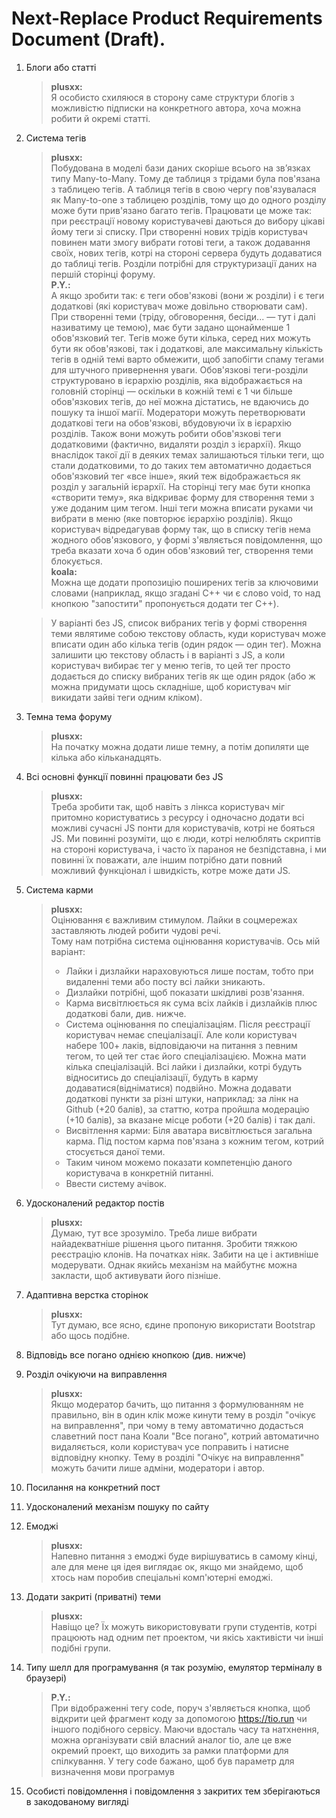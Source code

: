 # Next-Replace Product Requirements Document (Draft).

1. Блоги або статті
    > **plusxx:** <br>
    > Я особисто схиляюся в сторону саме структури блогів з можливістю підписки на конкретного автора, хоча можна робити й окремі статті.
2. Система тегів
    > **plusxx:** <br>
    > Побудована в моделі бази даних скоріше всього на зв’язках типу Many-to-Many.
    > Тому де таблиця з трідами була пов'язана з таблицею тегів. А таблиця тегів в свою чергу пов'язувалася як 
    >Many-to-one з таблицею розділів,
      тому що до одного розділу може бути прив'язано багато тегів.
      Працювати це може так: при реєстрації новому користувачеві даються до вибору цікаві йому теги зі списку.
      При створенні нових трідів користувач повинен мати змогу вибрати готові теги, а також додавання своїх,
      нових тегів, котрі на стороні сервера будуть додаватися до таблиці тегів. Розділи потрібні для 
    >структуризації даних на першій сторінці форуму.<br>
    **P.Y.:** <br>
    > А якщо зробити так: є теги обов'язкові (вони ж розділи) і є теги додаткові (які користувач може довільно 
    >створювати сам). При створенні теми (тріду, обговорення, бесіди... — тут і далі називатиму це темою), має 
    >бути задано щонайменше 1 обов'язковий тег. Тегів може бути кілька, серед них можуть бути як обов'язкові, 
    >так і додаткові, але максимальну кількість тегів в одній темі варто обмежити, щоб запобігти спаму тегами 
    >для штучного привернення уваги.
    >  Обов'язкові теги-розділи структуровано в ієрархію розділів, яка відображається на головній сторінці — 
    >оскільки в кожній темі є 1 чи більше обов'язкових тегів, до неї можна дістатись, не вдаючись до пошуку та 
    >іншої магії.
    >  Модератори можуть перетворювати додаткові теги на обов'язкові, вбудовуючи їх в ієрархію розділів. Також 
    >вони можуть робити обов'язкові теги додатковими (фактично, видаляти розділ з ієрархії). Якщо внаслідок 
    >такої дії в деяких темах залишаються тільки теги, що стали додатковими, то до таких тем автоматично 
    >додається обов'язковий тег «все інше», який теж відображається як розділ у загальній ієрархії.
    > На сторінці тегу має бути кнопка «створити тему», яка відкриває форму для створення теми з уже доданим цим 
    >тегом. Інші теги можна вписати руками чи вибрати в меню (яке повторює ієрархію розділів). Якщо користувач 
    >відредагував форму так, що в списку тегів нема жодного обов'язкового, у формі з'являється повідомлення, що 
    >треба вказати хоча б один обов'язковий тег, створення теми блокується.<br>
    >**koala:**<br>
    > Можна ще додати пропозицію поширених тегів за ключовими словами (наприклад, якщо згадані C++ чи є слово 
    >void, то над кнопкою "запостити" пропонується додати тег C++). 

    >У варіанті без JS, список вибраних тегів у формі створення теми являтиме собою текстову область, куди 
    >користувач може вписати один або кілька тегів (один рядок — один тег). Можна залишити цю текстову область і 
    >в варіанті з JS, а коли користувач вибирає тег у меню тегів, то цей тег просто додається до списку вибраних 
    >тегів як ще один рядок (або ж можна придумати щось складніше, щоб користувач міг викидати зайві теги одним 
    >кліком).<br>
4. Темна тема форуму<br>
    > **plusxx:** <br>
    > На початку можна додати лише темну, а потім допиляти ще кілька або кільканадцять.
5. Всі основні функції повинні працювати без JS
    > **plusxx:** <br>
    > Треба зробити так, щоб навіть з лінкса користувач міг притомно користуватись з ресурсу
      і одночасно додати всі можливі сучасні JS понти для користувачів, котрі не бояться JS.
      Ми повинні розуміти, що є люди, котрі нелюблять скриптів на стороні користувача,
      і часто їх параноя не безпідставна, і ми повинні їх поважати, але іншим потрібно дати
      повний можливий функціонал і швидкість, котре може дати JS.
6. Система карми
    > **plusxx:** <br>
    > Оцінювання є важливим стимулом. Лайки в соцмережах заставляють людей робити чудові речі. <br>
    > Тому нам потрібна система оцінювання користувачів. Ось мій варіант: <br>
    > * Лайки і дизлайки нараховуються лише постам, тобто при видаленні теми або посту всі лайки зникають.
    > * Дизлайки потрібні, щоб показати шкідливі розв'язання.
    > * Карма висвітлюється як сума всіх лайків і дизлайків плюс додаткові бали, див. нижче.
    > * Система оцінювання по спеціалізаціям. Після реєстрації користувач немає спеціалізації.
        Але коли користувач набере 100+ лаків, відповідаючи на питання з певним тегом, то цей тег стає його спеціалізацією.
        Можна мати кілька спеціалізацій.
        Всі лайки і дизлайки, котрі будуть відноситись до спеціалізації, будуть в карму додаватися(відніматися) подвійно.
        Можна додавати додаткові пункти за різні штуки, наприклад:
        за лінк на Github (+20 балів), за статтю, котра пройшла модерацію (+10 балів), за вказане місце роботи (+20 балів) і так далі.
    > * Висвітлення карми: Біля аватара висвітлюється загальна карма.
        Під постом карма пов'язана з кожним тегом, котрий стосується даної теми.
    > * Таким чином можемо показати компетенцію даного користувача в конкретній питанні.
    > * Ввести систему ачівок.
7. Удосконалений редактор постів
    > **plusxx:** <br>
    > Думаю, тут все зрозуміло. Треба лише вибрати найадекватніше рішення цього питання.
      Зробити тяжкою реєстрацію клонів. На початках ніяк. Забити на це і активніше модерувати.
      Однак якийсь механізм на майбутнє можна закласти, щоб активувати його пізніше.
8. Адаптивна верстка сторінок
    > **plusxx:** <br>
    > Тут думаю, все ясно, єдине пропоную використати Bootstrap або щось подібне.
9. Відповідь все погано однією кнопкою (див. нижче)
10. Розділ очікуючи на виправлення
    > **plusxx:** <br>
    > Якщо модератор бачить, що питання з формулюванням не правильно, він в один клік може кинути тему в розділ "очікує на виправлення",
      при чому в тему автоматично додасться славетний пост пана Коали "Все погано", котрий автоматично видаляється, коли користувач усе поправить і натисне відповідну кнопку.
      Тему в розділі "Очікує на виправлення" можуть бачити лише адміни, модератори і автор.
11. Посилання на конкретний пост
12. Удосконалений механізм пошуку по сайту
13. Емоджі
    > **plusxx:** <br>
    > Напевно питання з емоджі буде вирішуватись в самому кінці, але для мене ця ідея виглядає ок,
      якщо ми знайдемо, щоб хтось нам поробив спеціальні комп'ютерні емоджі.
14. Додати закриті (приватні) теми
    > **plusxx:** <br>
    > Навіщо це? Їх можуть використовувати групи студентів, котрі працюють над одним пет проектом, чи якісь хактивісти чи інші подібні групи.
15. Типу шелл для програмування (я так розумію, емулятор терміналу в браузері)
    > **P.Y.:** <br>
    >При відображенні тегу code, поруч з'являється кнопка, щоб відкрити цей фрагмент коду за допомогою 
    >https://tio.run чи іншого подібного сервісу. Маючи вдосталь часу та натхнення, можна організувати свій 
    >власний аналог tio, але це вже окремий проект, що виходить за рамки платформи для спілкування.
    >У тегу code бажано, щоб був параметр для визначення мови програмув
16. Особисті повідомлення і повідомлення з закритих тем зберігаються в закодованому вигляді
